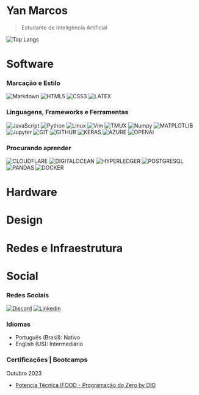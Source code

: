 # Yan Marcos
>Estudante de Inteligência Artificial

![Top Langs](https://github-readme-stats-git-masterrstaa-rickstaa.vercel.app/api/top-langs/?username=yMarcius&layout=compact&bg_color=000&border_color=30A3DC&title_color=E94D5F&text_color=FFF)

# Software
### Marcação e Estilo
![Markdown](https://img.shields.io/badge/Markdown-000?style=for-the-badge&logo=markdown)
![HTML5](https://img.shields.io/badge/HTML5-000?style=for-the-badge&logo=html5)
![CSS3](https://img.shields.io/badge/CSS3-000?style=for-the-badge&logo=css3&logoColor=264CE4)
![LATEX](https://img.shields.io/badge/latex-000?style=for-the-badge&logo=latex&logoColor=264CE4)

### Linguagens, Frameworks e Ferramentas
![JavaScript](https://img.shields.io/badge/JavaScript-000?style=for-the-badge&logo=javascript)
![Python](https://img.shields.io/badge/Python-000?style=for-the-badge&logo=python)
![Linux](https://img.shields.io/badge/Linux-000?style=for-the-badge&logo=linux)
![Vim](https://img.shields.io/badge/Vim-000?style=for-the-badge&logo=vim)
![TMUX](https://img.shields.io/badge/Tmux-000?style=for-the-badge&logo=tmux)
![Numpy](https://img.shields.io/badge/Numpy-000?style=for-the-badge&logo=numpy)
![MATPLOTLIB](https://img.shields.io/badge/Matplotlib-000?style=for-the-badge&logo=matplotlib)
![Jupyter](https://img.shields.io/badge/Jupyter-000?style=for-the-badge&logo=jupyter)
![GIT](https://img.shields.io/badge/Git-000?style=for-the-badge&logo=git)
![GITHUB](https://img.shields.io/badge/Github-000?style=for-the-badge&logo=github)
![KERAS](https://img.shields.io/badge/Keras-000?style=for-the-badge&logo=keras)
![AZURE](https://img.shields.io/badge/Azure-000?style=for-the-badge&logo=microsoft-azure)
![OPENAI](https://img.shields.io/badge/OpenAI-000?style=for-the-badge&logo=openai)

### Procurando aprender
![CLOUDFLARE](https://img.shields.io/badge/Cloudflare-000?style=for-the-badge&logo=cloudflare)
![DIGITALOCEAN](https://img.shields.io/badge/DigitalOCean-000?style=for-the-badge&logo=digitalocean)
![HYPERLEDGER](https://img.shields.io/badge/HyperLedger-000?style=for-the-badge&logo=hyperledger)
![POSTGRESQL](https://img.shields.io/badge/PostgreSQL-000?style=for-the-badge&logo=postgresql)
![PANDAS](https://img.shields.io/badge/Pandas-000?style=for-the-badge&logo=pandas)
![DOCKER](https://img.shields.io/badge/Docker-000?style=for-the-badge&logo=docker)

# Hardware

# Design

# Redes e Infraestrutura

# Social
### Redes Sociais
[![Discord](https://img.shields.io/badge/Discord-000?style=for-the-badge&logo=discord)](https://www.discord.com/users/yanmsn/)
[![Linkedin](https://img.shields.io/badge/Linkedin-000?style=for-the-badge&logo=linkedin)](www.linkedin.com/in/yan-marcos-168143295)

### Idiomas
- Português (Brasil): Nativo
- English (US): Intermediário

### Certificações | Bootcamps
Outubro 2023
- [Potencia Técnica IFOOD - Programação do Zero by DIO](https://www.dio.me/certificate/FDA7F6AF)